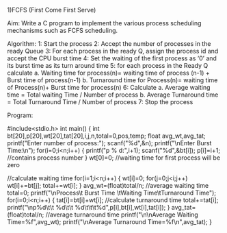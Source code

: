 1)FCFS (First Come First Serve)

Aim: Write a C program to implement the various process scheduling mechanisms such as FCFS
scheduling.

Algorithm:
1: Start the process
2: Accept the number of processes in the ready Queue
3: For each process in the ready Q, assign the process id and accept the CPU burst time
4: Set the waiting of the first process as ‘0’ and its burst time as its turn around time
5: for each process in the Ready Q calculate
a. Waiting time for process(n)= waiting time of process (n-1) + Burst time of process(n-1)
b. Turnaround time for Process(n)= waiting time of Process(n)+ Burst time for process(n)
6: Calculate
a. Average waiting time = Total waiting Time / Number of process
b. Average Turnaround time = Total Turnaround Time / Number of process
7: Stop the process


Program: 

#include<stdio.h>
int main()
{
 int bt[20],p[20],wt[20],tat[20],i,j,n,total=0,pos,temp;
 float avg_wt,avg_tat;
 printf("Enter number of process:");
 scanf("%d",&n);
 printf("\nEnter Burst Time:\n");
 for(i=0;i<n;i++)
 {
 printf("p % d:",i+1);
 scanf("%d",&bt[i]);
 p[i]=i+1; //contains process number
 }
wt[0]=0; //waiting time for first process will be zero

//calculate waiting time
 for(i=1;i<n;i++)
 {
 wt[i]=0;
 for(j=0;j<i;j++)
 wt[i]+=bt[j];
 total+=wt[i];
 }
 avg_wt=(float)total/n; //average waiting time
 total=0;
 printf("\nProcess\t Burst Time \tWaiting Time\tTurnaround Time");
for(i=0;i<n;i++)
 {
 tat[i]=bt[i]+wt[i]; //calculate turnaround time
 total+=tat[i];
 printf("\np%d\t\t %d\t\t %d\t\t\t%d",p[i],bt[i],wt[i],tat[i]);
 }
 avg_tat=(float)total/n; //average turnaround time
 printf("\n\nAverage Waiting Time=%f",avg_wt);
 printf("\nAverage Turnaround Time=%f\n",avg_tat);
}
